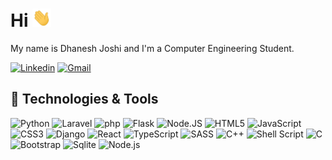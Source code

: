 # Hi <img src="wave.gif" width="30px">
My name is Dhanesh Joshi and I'm a Computer Engineering Student.

[![Linkedin](https://img.shields.io/badge/linkedin-%230077B5.svg?&style=for-the-badge&logo=linkedin&logoColor=white)](www.linkedin.com/in/dhanesh-joshi/) [![Gmail](https://img.shields.io/badge/gmail-D14836?&style=for-the-badge&logo=gmail&logoColor=white)](mailto:dhaneshjoshi1234@gmail.com)


## 🔧 Technologies & Tools
![Python](https://img.shields.io/badge/python%20-%2314354C.svg?&style=for-the-badge&logo=python&logoColor=white)
![Laravel](https://img.shields.io/badge/html5%20-%23E34F26.svg?&style=for-the-badge&logo=html5&logoColor=white)
![php](https://img.shields.io/badge/php%20-%23E34F26.svg?&style=for-the-badge&logo=html5&logoColor=white)
![Flask](https://img.shields.io/badge/flask%20-%23E34F26.svg?&style=for-the-badge&logo=html5&logoColor=white)
![Node.JS](https://img.shields.io/badge/node%20-%23E34F26.svg?&style=for-the-badge&logo=html5&logoColor=white)
![HTML5](https://img.shields.io/badge/html5%20-%23E34F26.svg?&style=for-the-badge&logo=html5&logoColor=white)
![JavaScript](https://img.shields.io/badge/javascript%20-%23323330.svg?&style=for-the-badge&logo=javascript&logoColor=%23F7DF1E)
![CSS3](https://img.shields.io/badge/css3%20-%231572B6.svg?&style=for-the-badge&logo=css3&logoColor=white)
![Django](https://img.shields.io/badge/django%20-%23092E20.svg?&style=for-the-badge&logo=django&logoColor=white)
![React](https://img.shields.io/badge/react%20-%2361DAFB.svg?&style=for-the-badge&logo=react&logoColor=%23333)
![TypeScript](https://img.shields.io/badge/typescript%20-%23323330.svg?&style=for-the-badge&logo=typescript&logoColor=%23007ACC)
![SASS](https://img.shields.io/badge/sass%20-%23CC6699.svg?&style=for-the-badge&logo=sass&logoColor=white)
![C++](https://img.shields.io/badge/c++%20-%2300599C.svg?&style=for-the-badge&logo=c%2B%2B&logoColor=white)
![Shell Script](https://img.shields.io/badge/shell_script%20-%23121011.svg?&style=for-the-badge&logo=gnu-bash&logoColor=white)
![C](https://img.shields.io/badge/c%20-%2300599C.svg?&style=for-the-badge&logo=c&logoColor=white)
![Bootstrap](https://img.shields.io/badge/bootstrap%20-%23563D7C.svg?&style=for-the-badge&logo=bootstrap&logoColor=white)
![Sqlite](https://img.shields.io/badge/sqlite-%2307405e.svg?&style=for-the-badge&logo=sqlite&logoColor=white)
![Node.js](https://img.shields.io/badge/node.js%20-%2343853D.svg?&style=for-the-badge&logo=node.js&logoColor=white)
